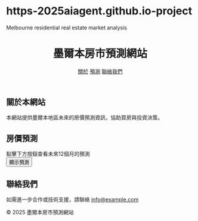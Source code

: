 # https-2025aiagent.github.io-project
Melbourne residential real estate market analysis

<!DOCTYPE html>
<html lang="zh-Hant">
<head>
  <meta charset="UTF-8">
  <meta name="viewport" content="width=device-width, initial-scale=1">
  <title>墨爾本房市預測</title>
  <link rel="stylesheet" href="style.css">
</head>
<body>
  <header>
    <h1>墨爾本房市預測網站</h1>
    <nav>
      <a href="#about">關於</a>
      <a href="#forecast">預測</a>
      <a href="#contact">聯絡我們</a>
    </nav>
  </header>

  <section id="about">
    <h2>關於本網站</h2>
    <p>本網站提供墨爾本地區未來的房價預測資訊，協助買房與投資決策。</p>
  </section>

  <section id="forecast">
    <h2>房價預測</h2>
    <div id="prediction-result">點擊下方按鈕查看未來12個月的預測</div>
    <button onclick="showForecast()">顯示預測</button>
  </section>

  <section id="contact">
    <h2>聯絡我們</h2>
    <p>如需進一步合作或技術支援，請聯絡 <a href="mailto:info@example.com">info@example.com</a></p>
  </section>

  <footer>
    <p>&copy; 2025 墨爾本房市預測網站</p>
  </footer>

  <script src="script.js"></script>
</body>
</html>
